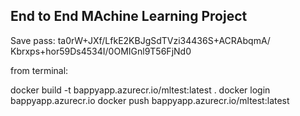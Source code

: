 ## End to End MAchine Learning Project

Save pass:
ta0rW+JXf/LfkE2KBJgSdTVzi34436S+ACRAbqmA/
Kbrxps+hor59Ds4534I/0OMIGnl9T56FjNd0


from terminal:

docker build -t bappyapp.azurecr.io/mltest:latest .
docker login bappyapp.azurecr.io
docker push bappyapp.azurecr.io/mltest:latest